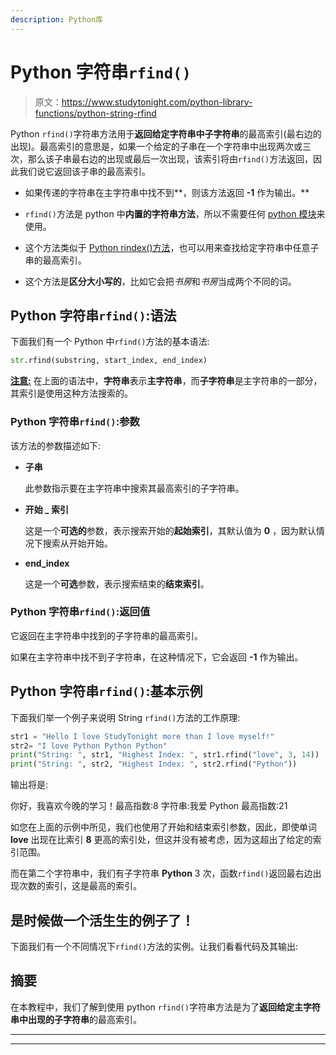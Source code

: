 ```yaml
---
description: Python库
---
```


# Python 字符串`rfind()`

> 原文：<https://www.studytonight.com/python-library-functions/python-string-rfind>

Python `rfind()`字符串方法用于**返回给定字符串中子字符串**的最高索引(最右边的出现)。最高索引的意思是，如果一个给定的子串在一个字符串中出现两次或三次，那么该子串最右边的出现或最后一次出现，该索引将由`rfind()`方法返回，因此我们说它返回该子串的最高索引。

*   如果传递的字符串在主字符串中找不到**，则该方法返回 **-1** 作为输出。**

*   `rfind()`方法是 python 中**内置的字符串方法**，所以不需要任何 [python 模块](https://www.studytonight.com/python/modules-and-functions)来使用。

*   这个方法类似于 [Python rindex()方法](https://www.studytonight.com/python-library-functions/python-string-rindex)，也可以用来查找给定字符串中任意子串的最高索引。

*   这个方法是**区分大小写的**，比如它会把*书房*和*书房*当成两个不同的词。

## Python 字符串`rfind()`:语法

下面我们有一个 Python 中`rfind()`方法的基本语法:

```py
str.rfind(substring, start_index, end_index)
```

<u>**注意:**</u> 在上面的语法中，**字符串**表示**主字符串**，而**子字符串**是主字符串的一部分，其索引是使用这种方法搜索的。

### Python 字符串`rfind()`:参数

该方法的参数描述如下:

*   **子串**

    此参数指示要在主字符串中搜索其最高索引的子字符串。

*   **开始 _ 索引**

    这是一个**可选的**参数，表示搜索开始的**起始索引**，其默认值为 **0** ，因为默认情况下搜索从开始开始。

*   **end_index**

    这是一个**可选**参数，表示搜索结束的**结束索引**。

### Python 字符串`rfind()`:返回值

它返回在主字符串中找到的子字符串的最高索引。

如果在主字符串中找不到子字符串，在这种情况下，它会返回 **-1** 作为输出。

## Python 字符串`rfind()`:基本示例

下面我们举一个例子来说明 String `rfind()`方法的工作原理:

```py
str1 = "Hello I love StudyTonight more than I love myself!"
str2= "I love Python Python Python"
print("String: ", str1, "Highest Index: ", str1.rfind("love", 3, 14))
print("String: ", str2, "Highest Index: ", str2.rfind("Python")) 
```

输出将是:

你好，我喜欢今晚的学习！最高指数:8
字符串:我爱 Python 最高指数:21

如您在上面的示例中所见，我们也使用了开始和结束索引参数，因此，即使单词 **love** 出现在比索引 **8** 更高的索引处，但这并没有被考虑，因为这超出了给定的索引范围。

而在第二个字符串中，我们有子字符串 **Python** 3 次，函数`rfind()`返回最右边出现次数的索引，这是最高的索引。

## 是时候做一个活生生的例子了！

下面我们有一个不同情况下`rfind()`方法的实例。让我们看看代码及其输出:

## 摘要

在本教程中，我们了解到使用 python `rfind()`字符串方法是为了**返回给定主字符串中出现的子字符串**的最高索引。

* * *

* * *